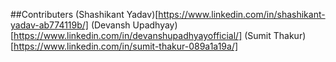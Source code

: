##Contributers
(Shashikant Yadav)[https://www.linkedin.com/in/shashikant-yadav-ab774119b/]
(Devansh Upadhyay)[https://www.linkedin.com/in/devanshupadhyayofficial/]
(Sumit Thakur)[https://www.linkedin.com/in/sumit-thakur-089a1a19a/]

